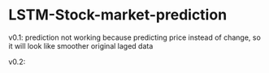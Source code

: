 # LSTM-Stock-market-prediction

v0.1: prediction not working because predicting price instead of change, so it will look like smoother original laged data

v0.2:
